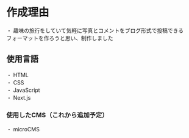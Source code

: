 # 作成理由
・ 趣味の旅行をしていて気軽に写真とコメントをブログ形式で投稿できる<br>
  フォーマットを作ろうと思い、制作しました

## 使用言語
・ HTML  
・ CSS  
・ JavaScript  
・ Next.js

### 使用したCMS（これから追加予定）
・ microCMS  

